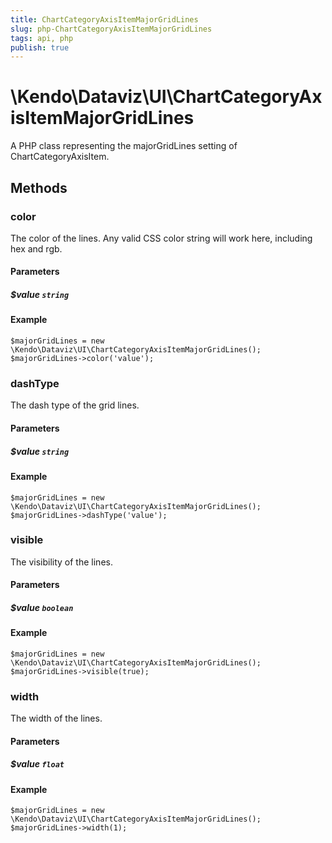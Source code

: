 ```yaml
---
title: ChartCategoryAxisItemMajorGridLines
slug: php-ChartCategoryAxisItemMajorGridLines
tags: api, php
publish: true
---
```


# \Kendo\Dataviz\UI\ChartCategoryAxisItemMajorGridLines

A PHP class representing the majorGridLines setting of ChartCategoryAxisItem.


## Methods

### color
The color of the lines. Any valid CSS color string will work here, including hex and rgb.
#### Parameters

##### $value `string`



#### Example 
    $majorGridLines = new \Kendo\Dataviz\UI\ChartCategoryAxisItemMajorGridLines();
    $majorGridLines->color('value');

### dashType
The dash type of the grid lines.
#### Parameters

##### $value `string`



#### Example 
    $majorGridLines = new \Kendo\Dataviz\UI\ChartCategoryAxisItemMajorGridLines();
    $majorGridLines->dashType('value');

### visible
The visibility of the lines.
#### Parameters

##### $value `boolean`



#### Example 
    $majorGridLines = new \Kendo\Dataviz\UI\ChartCategoryAxisItemMajorGridLines();
    $majorGridLines->visible(true);

### width
The width of the lines.
#### Parameters

##### $value `float`



#### Example 
    $majorGridLines = new \Kendo\Dataviz\UI\ChartCategoryAxisItemMajorGridLines();
    $majorGridLines->width(1);

